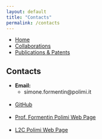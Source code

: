 ```yaml
---
layout: default
title: "Contacts"
permalink: /contacts
---
```



<nav>
  <ul>
    <li><a href="{{ site.baseurl }}/">Home</a></li>
    <li><a href="{{ site.baseurl }}/collaborations">Collaborations</a></li>
    <li><a href="{{ site.baseurl }}/publications">Publications & Patents</a></li>
  </ul>
</nav>

<style>
  #contact ul > li {
    margin-bottom: 1.2em;
  }
</style>

<section id="contact">
<h2>Contacts</h2>
  <ul>
    <li><strong>Email:</strong> 
    <ul>
    <li>simone.formentin@polimi.it</li>
    </ul></li>
    <li><a href="https://github.com/Learning2Control">GitHub</a></li>
    <li><a href="https://formentin.faculty.polimi.it/">Prof. Formentin Polimi Web Page</a></li>
    <li><a href="https://formentin.faculty.polimi.it/research-group/">L2C Polimi Web Page</a></li>
  </ul>
</section>
